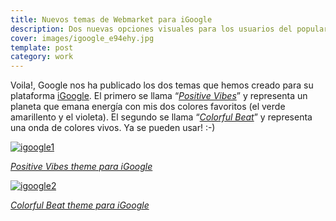 ```yaml
---
title: Nuevos temas de Webmarket para iGoogle
description: Dos nuevas opciones visuales para los usuarios del popular lector de noticias
cover: images/igoogle_e94ehy.jpg
template: post
category: work
---
```


Voila!, Google nos ha publicado los dos temas que hemos creado para su plataforma [iGoogle](http://es.wikipedia.org/wiki/IGoogle). El primero se llama “[*Positive Vibes*](http://www.google.es/ig/directory?hl=es&gl=es&type=themes&url=webmarketigoogle.googlecode.com/svn/trunk/theme2.xml)” y representa un planeta que emana energía con mis dos colores favoritos (el verde amarillento y el violeta). El segundo se llama “[*Colorful Beat*](http://www.google.es/ig/directory?hl=es&gl=es&type=themes&url=webmarketigoogle.googlecode.com/svn/trunk/theme.xml)” y representa una onda de colores vivos. Ya se pueden usar! :-)

[![igoogle1](/blog/new-webmarket-themes-for-igoogle/images/igoogle1_he21e8.jpg "igoogle1")](http://www.google.es/ig/directory?hl=es&gl=es&type=themes&url=webmarketigoogle.googlecode.com/svn/trunk/theme2.xml)

[*Positive Vibes theme para iGoogle*](http://www.google.es/ig/directory?hl=es&gl=es&type=themes&url=webmarketigoogle.googlecode.com/svn/trunk/theme2.xml)

[![igoogle2](/blog/new-webmarket-themes-for-igoogle/images/igoogle2_p07ijg.jpg "igoogle2")](http://www.google.es/ig/directory?hl=es&gl=es&type=themes&url=webmarketigoogle.googlecode.com/svn/trunk/theme.xml)

[*Colorful Beat theme para iGoogle*](http://www.google.es/ig/directory?hl=es&gl=es&type=themes&url=webmarketigoogle.googlecode.com/svn/trunk/theme.xml)
